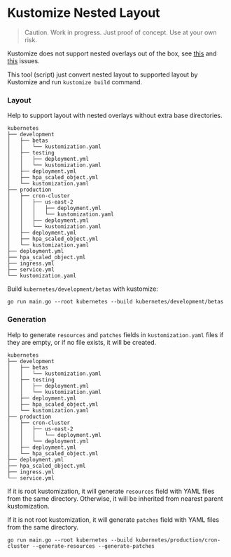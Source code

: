 # Kustomize Nested Layout

> Caution. Work in progress. Just proof of concept. Use at your own risk.

Kustomize does not support nested overlays out of the box, see [this](https://github.com/kubernetes-sigs/kustomize/issues/851) and [this](https://github.com/kubernetes-sigs/kustomize/issues/596#issuecomment-447167930) issues. 

This tool (script) just convert nested layout to supported layout by Kustomize and run `kustomize build` command.

### Layout

Help to support layout with nested overlays without extra base directories.

```
kubernetes
├── development
│   ├── betas
│   │   └── kustomization.yaml
│   ├── testing
│   │   ├── deployment.yml
│   │   └── kustomization.yaml
│   ├── deployment.yml
│   ├── hpa_scaled_object.yml
│   └── kustomization.yaml
├── production
│   ├── cron-cluster
│   │   ├── us-east-2
│   │   │   ├── deployment.yml
│   │   │   └── kustomization.yaml
│   │   ├── deployment.yml
│   │   └── kustomization.yaml
│   ├── deployment.yml
│   ├── hpa_scaled_object.yml
│   └── kustomization.yaml
├── deployment.yml
├── hpa_scaled_object.yml
├── ingress.yml
├── service.yml
└── kustomization.yaml
```

Build `kubernetes/development/betas` with kustomize:
```
go run main.go --root kubernetes --build kubernetes/development/betas
```

### Generation

Help to generate `resources` and `patches` fields in `kustomization.yaml` files if they are empty, or if no file exists, it will be created.

```
kubernetes
├── development
│   ├── betas
│   │   └── kustomization.yaml
│   ├── testing
│   │   ├── deployment.yml
│   │   └── kustomization.yaml
│   ├── deployment.yml
│   ├── hpa_scaled_object.yml
│   └── kustomization.yaml
├── production
│   ├── cron-cluster
│   │   ├── us-east-2
│   │   │   └── deployment.yml
│   │   └── deployment.yml
│   ├── deployment.yml
│   └── hpa_scaled_object.yml
├── deployment.yml
├── hpa_scaled_object.yml
├── ingress.yml
└── service.yml
```

If it is root kustomization, it will generate `resources` field with YAML files from the same directory.
Otherwise, it will be inherited from nearest parent kustomization.

If it is not root kustomization, it will generate `patches` field with YAML files from the same directory.

```
go run main.go --root kubernetes --build kubernetes/production/cron-cluster --generate-resources --generate-patches
```
